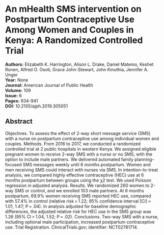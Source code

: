 # An mHealth SMS intervention on Postpartum Contraceptive Use Among Women and Couples in Kenya: A Randomized Controlled Trial

**Authors:** Elizabeth K. Harrington, Alison L. Drake, Daniel Matemo, Keshet Ronen, Alfred O. Osoti, Grace John-Stewart, John Kinuthia, Jennifer A. Unger  
**Year:** None  
**Journal:** American Journal of Public Health  
**Volume:** 109  
**Issue:** 6  
**Pages:** 934-941  
**DOI:** 10.2105/ajph.2019.305051  

## Abstract
Objectives. To assess the effect of 2-way short message service (SMS) with a nurse on postpartum contraceptive use among individual women and couples.  Methods. From 2016 to 2017, we conducted a randomized controlled trial at 2 public hospitals in western Kenya. We assigned eligible pregnant women to receive 2-way SMS with a nurse or no SMS, with the option to include male partners. We delivered automated family planning–focused SMS messages weekly until 6 months postpartum. Women and men receiving SMS could interact with nurses via SMS. In intention-to-treat analysis, we compared highly effective contraceptive (HEC) use at 6 months postpartum between groups using the χ2 test. We used Poisson regression in adjusted analysis.  Results. We randomized 260 women to 2-way SMS or control, and we enrolled 103 male partners. At 6 months postpartum, 69.9% women receiving SMS reported HEC use, compared with 57.4% in control (relative risk = 1.22; 95% confidence interval [CI] = 1.01, 1.47; P = .04). In analysis adjusted for baseline demographic differences, the adjusted relative risk for HEC use in the SMS group was 1.26 (95% CI = 1.04, 1.52; P = .02).  Conclusions. Two-way SMS with a nurse, including optional male participation, increased postpartum contraceptive use.  Trial Registration. ClinicalTrials.gov; identifier: NCT02781714.

